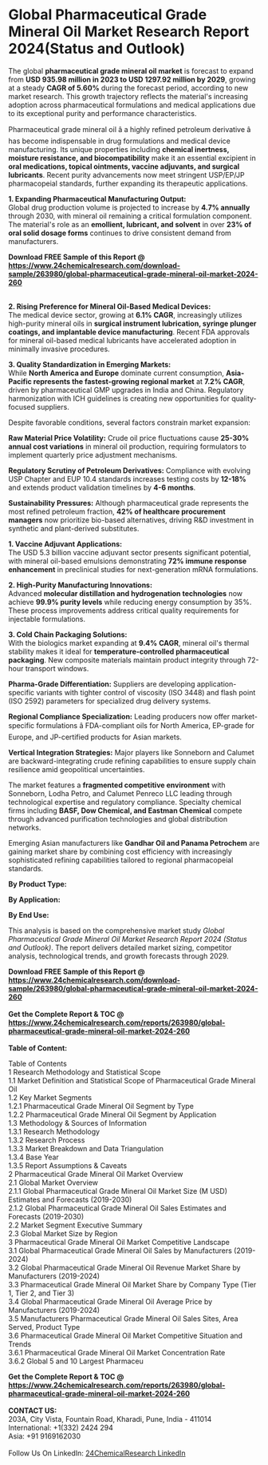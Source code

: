 <h1>Global Pharmaceutical Grade Mineral Oil Market Research Report 2024(Status and Outlook)</h1><p>The global <strong>pharmaceutical grade mineral oil market</strong> is forecast to expand from <strong>USD 935.98 million in 2023 to USD 1297.92 million by 2029</strong>, growing at a steady <strong>CAGR of 5.60%</strong> during the forecast period, according to new market research. This growth trajectory reflects the material's increasing adoption across pharmaceutical formulations and medical applications due to its exceptional purity and performance characteristics.</p><p>Pharmaceutical grade mineral oil â a highly refined petroleum derivative â has become indispensable in drug formulations and medical device manufacturing. Its unique properties including <strong>chemical inertness, moisture resistance, and biocompatibility</strong> make it an essential excipient in <strong>oral medications, topical ointments, vaccine adjuvants, and surgical lubricants</strong>. Recent purity advancements now meet stringent USP/EP/JP pharmacopeial standards, further expanding its therapeutic applications.</p><p><strong>1. Expanding Pharmaceutical Manufacturing Output:</strong><br>
Global drug production volume is projected to increase by <strong>4.7% annually</strong> through 2030, with mineral oil remaining a critical formulation component. The material's role as an <strong>emollient, lubricant, and solvent</strong> in over <strong>23% of oral solid dosage forms</strong> continues to drive consistent demand from manufacturers.</p><div><b>Download FREE Sample of this Report @ 
            <a href="https://www.24chemicalresearch.com/download-sample/263980/global-pharmaceutical-grade-mineral-oil-market-2024-260">
            https://www.24chemicalresearch.com/download-sample/263980/global-pharmaceutical-grade-mineral-oil-market-2024-260</a></b></div><br><p><strong>2. Rising Preference for Mineral Oil-Based Medical Devices:</strong><br>
The medical device sector, growing at <strong>6.1% CAGR</strong>, increasingly utilizes high-purity mineral oils in <strong>surgical instrument lubrication, syringe plunger coatings, and implantable device manufacturing</strong>. Recent FDA approvals for mineral oil-based medical lubricants have accelerated adoption in minimally invasive procedures.</p><p><strong>3. Quality Standardization in Emerging Markets:</strong><br>
While <strong>North America and Europe</strong> dominate current consumption, <strong>Asia-Pacific represents the fastest-growing regional market</strong> at <strong>7.2% CAGR</strong>, driven by pharmaceutical GMP upgrades in India and China. Regulatory harmonization with ICH guidelines is creating new opportunities for quality-focused suppliers.</p><p>Despite favorable conditions, several factors constrain market expansion:</p><p><strong>Raw Material Price Volatility:</strong> Crude oil price fluctuations cause <strong>25-30% annual cost variations</strong> in mineral oil production, requiring formulators to implement quarterly price adjustment mechanisms.</p><p><strong>Regulatory Scrutiny of Petroleum Derivatives:</strong> Compliance with evolving USP Chapter  and EUP 10.4 standards increases testing costs by <strong>12-18%</strong> and extends product validation timelines by <strong>4-6 months</strong>.</p><p><strong>Sustainability Pressures:</strong> Although pharmaceutical grade represents the most refined petroleum fraction, <strong>42% of healthcare procurement managers</strong> now prioritize bio-based alternatives, driving R&amp;D investment in synthetic and plant-derived substitutes.</p><p><strong>1. Vaccine Adjuvant Applications:</strong><br>
The USD 5.3 billion vaccine adjuvant sector presents significant potential, with mineral oil-based emulsions demonstrating <strong>72% immune response enhancement</strong> in preclinical studies for next-generation mRNA formulations.</p><p><strong>2. High-Purity Manufacturing Innovations:</strong><br>
Advanced <strong>molecular distillation and hydrogenation technologies</strong> now achieve <strong>99.9% purity levels</strong> while reducing energy consumption by 35%. These process improvements address critical quality requirements for injectable formulations.</p><p><strong>3. Cold Chain Packaging Solutions:</strong><br>
With the biologics market expanding at <strong>9.4% CAGR</strong>, mineral oil's thermal stability makes it ideal for <strong>temperature-controlled pharmaceutical packaging</strong>. New composite materials maintain product integrity through 72-hour transport windows.</p><p><strong>Pharma-Grade Differentiation:</strong> Suppliers are developing application-specific variants with tighter control of viscosity (ISO 3448) and flash point (ISO 2592) parameters for specialized drug delivery systems.</p><p><strong>Regional Compliance Specialization:</strong> Leading producers now offer market-specific formulations â FDA-compliant oils for North America, EP-grade for Europe, and JP-certified products for Asian markets.</p><p><strong>Vertical Integration Strategies:</strong> Major players like Sonneborn and Calumet are backward-integrating crude refining capabilities to ensure supply chain resilience amid geopolitical uncertainties.</p><p>The market features a <strong>fragmented competitive environment</strong> with Sonneborn, Lodha Petro, and Calumet Penreco LLC leading through technological expertise and regulatory compliance. Specialty chemical firms including <strong>BASF, Dow Chemical, and Eastman Chemical</strong> compete through advanced purification technologies and global distribution networks.</p><p>Emerging Asian manufacturers like <strong>Gandhar Oil and Panama Petrochem</strong> are gaining market share by combining cost efficiency with increasingly sophisticated refining capabilities tailored to regional pharmacopeial standards.</p><p><strong>By Product Type:</strong></p><p><strong>By Application:</strong></p><p><strong>By End Use:</strong></p><p>This analysis is based on the comprehensive market study <em>Global Pharmaceutical Grade Mineral Oil Market Research Report 2024 (Status and Outlook)</em>. The report delivers detailed market sizing, competitor analysis, technological trends, and growth forecasts through 2029.</p><div><b>Download FREE Sample of this Report @ 
            <a href="https://www.24chemicalresearch.com/download-sample/263980/global-pharmaceutical-grade-mineral-oil-market-2024-260">
            https://www.24chemicalresearch.com/download-sample/263980/global-pharmaceutical-grade-mineral-oil-market-2024-260</a></b></div><br><div><b>Get the Complete Report & TOC @ 
            <a href="https://www.24chemicalresearch.com/reports/263980/global-pharmaceutical-grade-mineral-oil-market-2024-260">
            https://www.24chemicalresearch.com/reports/263980/global-pharmaceutical-grade-mineral-oil-market-2024-260</a></b></div><br>
            <b>Table of Content:</b><p>Table of Contents<br />
1 Research Methodology and Statistical Scope<br />
1.1 Market Definition and Statistical Scope of Pharmaceutical Grade Mineral Oil<br />
1.2 Key Market Segments<br />
1.2.1 Pharmaceutical Grade Mineral Oil Segment by Type<br />
1.2.2 Pharmaceutical Grade Mineral Oil Segment by Application<br />
1.3 Methodology & Sources of Information<br />
1.3.1 Research Methodology<br />
1.3.2 Research Process<br />
1.3.3 Market Breakdown and Data Triangulation<br />
1.3.4 Base Year<br />
1.3.5 Report Assumptions & Caveats<br />
2 Pharmaceutical Grade Mineral Oil Market Overview<br />
2.1 Global Market Overview<br />
2.1.1 Global Pharmaceutical Grade Mineral Oil Market Size (M USD) Estimates and Forecasts (2019-2030)<br />
2.1.2 Global Pharmaceutical Grade Mineral Oil Sales Estimates and Forecasts (2019-2030)<br />
2.2 Market Segment Executive Summary<br />
2.3 Global Market Size by Region<br />
3 Pharmaceutical Grade Mineral Oil Market Competitive Landscape<br />
3.1 Global Pharmaceutical Grade Mineral Oil Sales by Manufacturers (2019-2024)<br />
3.2 Global Pharmaceutical Grade Mineral Oil Revenue Market Share by Manufacturers (2019-2024)<br />
3.3 Pharmaceutical Grade Mineral Oil Market Share by Company Type (Tier 1, Tier 2, and Tier 3)<br />
3.4 Global Pharmaceutical Grade Mineral Oil Average Price by Manufacturers (2019-2024)<br />
3.5 Manufacturers Pharmaceutical Grade Mineral Oil Sales Sites, Area Served, Product Type<br />
3.6 Pharmaceutical Grade Mineral Oil Market Competitive Situation and Trends<br />
3.6.1 Pharmaceutical Grade Mineral Oil Market Concentration Rate<br />
3.6.2 Global 5 and 10 Largest Pharmaceu</p><div><b>Get the Complete Report & TOC @ 
            <a href="https://www.24chemicalresearch.com/reports/263980/global-pharmaceutical-grade-mineral-oil-market-2024-260">
            https://www.24chemicalresearch.com/reports/263980/global-pharmaceutical-grade-mineral-oil-market-2024-260</a></b></div><br><b>CONTACT US:</b><br>
            203A, City Vista, Fountain Road, Kharadi, Pune, India - 411014<br>
            International: +1(332) 2424 294<br>
            Asia: +91 9169162030 <br><br>
            Follow Us On LinkedIn: <a href="https://www.linkedin.com/company/24chemicalresearch/">24ChemicalResearch LinkedIn</a>